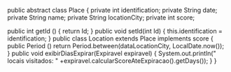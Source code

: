 public abstract class Place {
  private int identification;
  private String date;
  private String name;
  private String locationCity;
  private int score;
  
  public int getId () {
     return Id;
  }
  public void setId(int Id) {
   this.identification = identification;
  }
  public class Location extends Place
    implements score {
    public Period () 
      return Period.between(dataLocationCity, LocalDate.now());
    }
    public void exibirDiasExpirar(Expiravel expiravel) {
     System.out.println(" locais visitados: "
     +expiravel.calcularScoreAteExpiracao().getDays());
    }
}
